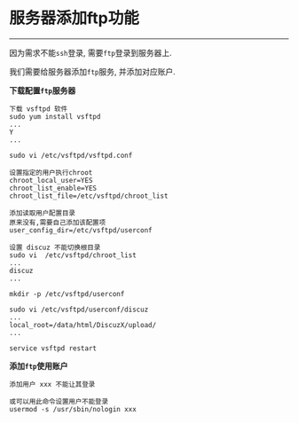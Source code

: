 # 服务器添加ftp功能

---

因为需求不能`ssh`登录, 需要`ftp`登录到服务器上.

我们需要给服务器添加`ftp`服务, 并添加对应账户.

**下载配置`ftp`服务器**

```shell
下载 vsftpd 软件
sudo yum install vsftpd
...
Y
...

sudo vi /etc/vsftpd/vsftpd.conf

设置指定的用户执行chroot
chroot_local_user=YES
chroot_list_enable=YES
chroot_list_file=/etc/vsftpd/chroot_list

添加读取用户配置目录
原来没有,需要自己添加该配置项
user_config_dir=/etc/vsftpd/userconf

设置 discuz 不能切换根目录
sudo vi  /etc/vsftpd/chroot_list
...
discuz
...

mkdir -p /etc/vsftpd/userconf

sudo vi /etc/vsftpd/userconf/discuz
...
local_root=/data/html/DiscuzX/upload/
...

service vsftpd restart
```

**添加`ftp`使用账户**

```shell
添加用户 xxx 不能让其登录

或可以用此命令设置用户不能登录
usermod -s /usr/sbin/nologin xxx
```
